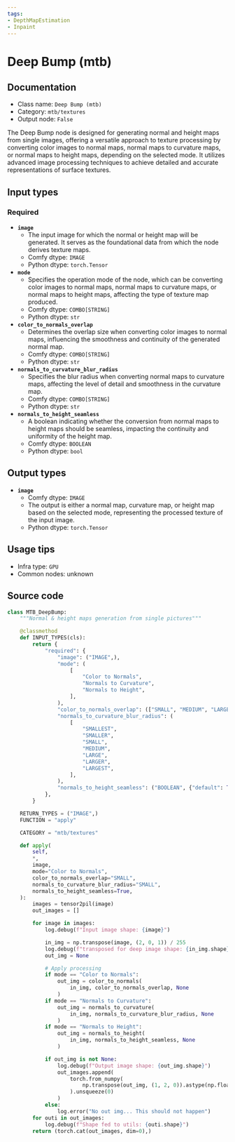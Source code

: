 ```yaml
---
tags:
- DepthMapEstimation
- Inpaint
---
```


# Deep Bump (mtb)
## Documentation
- Class name: `Deep Bump (mtb)`
- Category: `mtb/textures`
- Output node: `False`

The Deep Bump node is designed for generating normal and height maps from single images, offering a versatile approach to texture processing by converting color images to normal maps, normal maps to curvature maps, or normal maps to height maps, depending on the selected mode. It utilizes advanced image processing techniques to achieve detailed and accurate representations of surface textures.
## Input types
### Required
- **`image`**
    - The input image for which the normal or height map will be generated. It serves as the foundational data from which the node derives texture maps.
    - Comfy dtype: `IMAGE`
    - Python dtype: `torch.Tensor`
- **`mode`**
    - Specifies the operation mode of the node, which can be converting color images to normal maps, normal maps to curvature maps, or normal maps to height maps, affecting the type of texture map produced.
    - Comfy dtype: `COMBO[STRING]`
    - Python dtype: `str`
- **`color_to_normals_overlap`**
    - Determines the overlap size when converting color images to normal maps, influencing the smoothness and continuity of the generated normal map.
    - Comfy dtype: `COMBO[STRING]`
    - Python dtype: `str`
- **`normals_to_curvature_blur_radius`**
    - Specifies the blur radius when converting normal maps to curvature maps, affecting the level of detail and smoothness in the curvature map.
    - Comfy dtype: `COMBO[STRING]`
    - Python dtype: `str`
- **`normals_to_height_seamless`**
    - A boolean indicating whether the conversion from normal maps to height maps should be seamless, impacting the continuity and uniformity of the height map.
    - Comfy dtype: `BOOLEAN`
    - Python dtype: `bool`
## Output types
- **`image`**
    - Comfy dtype: `IMAGE`
    - The output is either a normal map, curvature map, or height map based on the selected mode, representing the processed texture of the input image.
    - Python dtype: `torch.Tensor`
## Usage tips
- Infra type: `GPU`
- Common nodes: unknown


## Source code
```python
class MTB_DeepBump:
    """Normal & height maps generation from single pictures"""

    @classmethod
    def INPUT_TYPES(cls):
        return {
            "required": {
                "image": ("IMAGE",),
                "mode": (
                    [
                        "Color to Normals",
                        "Normals to Curvature",
                        "Normals to Height",
                    ],
                ),
                "color_to_normals_overlap": (["SMALL", "MEDIUM", "LARGE"],),
                "normals_to_curvature_blur_radius": (
                    [
                        "SMALLEST",
                        "SMALLER",
                        "SMALL",
                        "MEDIUM",
                        "LARGE",
                        "LARGER",
                        "LARGEST",
                    ],
                ),
                "normals_to_height_seamless": ("BOOLEAN", {"default": True}),
            },
        }

    RETURN_TYPES = ("IMAGE",)
    FUNCTION = "apply"

    CATEGORY = "mtb/textures"

    def apply(
        self,
        *,
        image,
        mode="Color to Normals",
        color_to_normals_overlap="SMALL",
        normals_to_curvature_blur_radius="SMALL",
        normals_to_height_seamless=True,
    ):
        images = tensor2pil(image)
        out_images = []

        for image in images:
            log.debug(f"Input image shape: {image}")

            in_img = np.transpose(image, (2, 0, 1)) / 255
            log.debug(f"transposed for deep image shape: {in_img.shape}")
            out_img = None

            # Apply processing
            if mode == "Color to Normals":
                out_img = color_to_normals(
                    in_img, color_to_normals_overlap, None
                )
            if mode == "Normals to Curvature":
                out_img = normals_to_curvature(
                    in_img, normals_to_curvature_blur_radius, None
                )
            if mode == "Normals to Height":
                out_img = normals_to_height(
                    in_img, normals_to_height_seamless, None
                )

            if out_img is not None:
                log.debug(f"Output image shape: {out_img.shape}")
                out_images.append(
                    torch.from_numpy(
                        np.transpose(out_img, (1, 2, 0)).astype(np.float32)
                    ).unsqueeze(0)
                )
            else:
                log.error("No out img... This should not happen")
        for outi in out_images:
            log.debug(f"Shape fed to utils: {outi.shape}")
        return (torch.cat(out_images, dim=0),)

```
